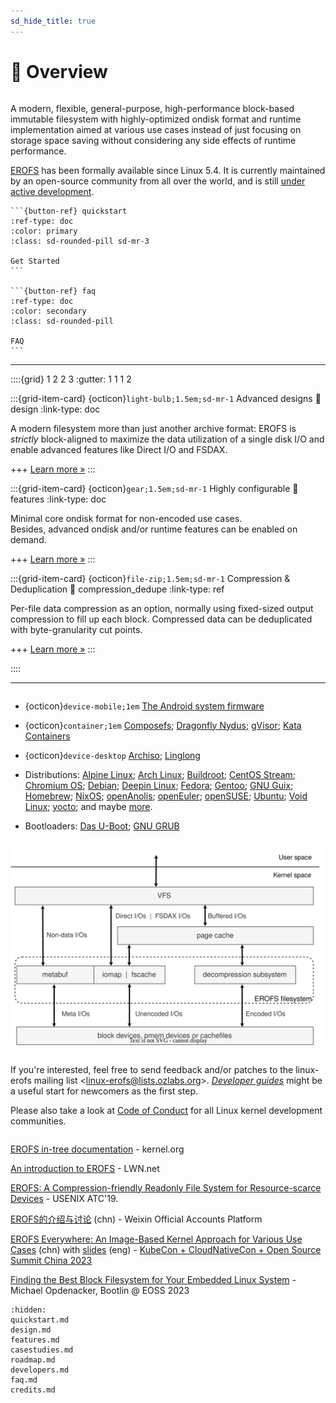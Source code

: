 ```yaml
---
sd_hide_title: true
---
```


# 🔎 Overview

```{rubric} EROFS - Enhanced Read-Only File System
```

A modern, flexible, general-purpose, high-performance block-based immutable
filesystem with highly-optimized ondisk format and runtime implementation aimed
at various use cases instead of just focusing on storage space saving without
considering any side effects of runtime performance.

[EROFS](https://docs.kernel.org/filesystems/erofs.html) has been formally
available since Linux 5.4.  It is currently maintained by an open-source
community from all over the world, and is still
[under active development](roadmap.md).

````{div} sd-d-flex-row
```{button-ref} quickstart
:ref-type: doc
:color: primary
:class: sd-rounded-pill sd-mr-3

Get Started
```

```{button-ref} faq
:ref-type: doc
:color: secondary
:class: sd-rounded-pill

FAQ
```
````

---

::::{grid} 1 2 2 3
:gutter: 1 1 1 2

:::{grid-item-card} {octicon}`light-bulb;1.5em;sd-mr-1` Advanced designs
:link: design
:link-type: doc

A modern filesystem more than just another archive format: EROFS is _strictly_
block-aligned to maximize the data utilization of a single disk I/O and enable
advanced features like Direct I/O and FSDAX.

+++
[Learn more »](design)
:::

:::{grid-item-card} {octicon}`gear;1.5em;sd-mr-1` Highly configurable
:link: features
:link-type: doc

Minimal core ondisk format for non-encoded use cases. \
Besides, advanced ondisk and/or runtime features can be enabled on demand.

+++
[Learn more »](features)
:::

:::{grid-item-card} {octicon}`file-zip;1.5em;sd-mr-1` Compression & Deduplication
:link: compression_dedupe
:link-type: ref

Per-file data compression as an option, normally using fixed-sized output
compression to fill up each block.  Compressed data can be deduplicated with
byte-granularity cut points.

+++
[Learn more »](compression_dedupe)
:::

::::

---

```{rubric} Applications
```

 - {octicon}`device-mobile;1em` [The Android system firmware](https://source.android.com/docs/core/architecture/kernel/erofs)

 - {octicon}`container;1em` [Composefs](https://github.com/containers/composefs);
[Dragonfly Nydus](https://nydus.dev/); [gVisor](https://github.com/google/gvisor/pull/9486);
[Kata Containers](https://github.com/kata-containers/kata-containers/blob/main/docs/how-to/how-to-use-erofs-build-rootfs.md)

 - {octicon}`device-desktop` [Archiso](https://gitlab.archlinux.org/archlinux/archiso/-/merge_requests/82);
[Linglong](https://linglong.dev)

 - Distributions: [Alpine Linux](https://pkgs.alpinelinux.org/package/edge/community/x86_64/erofs-utils);
[Arch Linux](https://archlinux.org/packages/extra/x86_64/erofs-utils);
[Buildroot](https://buildroot.org/);
[CentOS Stream](https://gitlab.com/redhat/centos-stream/src/kernel/centos-stream-9/-/commit/37d0627c30a55e4159f00af2d02b5d64b1dc98e8);
[Chromium OS](https://chromium-review.googlesource.com/c/chromiumos/platform/crosutils/+/5125177);
[Debian](https://packages.debian.org/sid/erofs-utils);
[Deepin Linux](https://github.com/deepin-community/erofs-utils);
[Fedora](https://packages.fedoraproject.org/pkgs/erofs-utils/erofs-utils);
[Gentoo](https://packages.gentoo.org/packages/sys-fs/erofs-utils);
[GNU Guix](https://packages.guix.gnu.org/packages/erofs-utils);
[Homebrew](https://formulae.brew.sh/formula/erofs-utils);
[NixOS](https://github.com/NixOS/nixpkgs/tree/nixos-unstable/pkgs/tools/filesystems/erofs-utils);
[openAnolis](https://openanolis.cn/?lang=en);
[openEuler](https://gitee.com/openeuler/kernel/pulls/3828);
[openSUSE](https://packagehub.suse.com/packages/erofs-utils);
[Ubuntu](https://packages.ubuntu.com/erofs-utils);
[Void Linux](https://github.com/void-linux/void-packages/tree/master/srcpkgs/erofs-utils);
[yocto](https://yoctoproject.org); and maybe [more](https://repology.org/project/erofs-utils).

 - Bootloaders: [Das U-Boot](https://source.denx.de/u-boot/u-boot/-/tree/master/fs/erofs);
[GNU GRUB](https://git.savannah.gnu.org/cgit/grub.git/tree/grub-core/fs/erofs.c)

```{rubric} Architecture
```

![EROFS dataflow in brief](_static/erofs_dataflow.svg)

```{rubric} Feedback & Contributing
```

If you're interested, feel free to send feedback and/or patches to
the linux-erofs mailing list <[linux-erofs@lists.ozlabs.org](mailto:linux-erofs@lists.ozlabs.org)>.
[_Developer guides_](developers.md) might be a useful start for newcomers as
the first step.

Please also take a look at [Code of Conduct](https://www.kernel.org/code-of-conduct.html)
for all Linux kernel development communities.

```{rubric} Additional resources
```

[EROFS in-tree documentation](https://www.kernel.org/doc/Documentation/filesystems/erofs.rst) - kernel.org

[An introduction to EROFS](https://lwn.net/Articles/934047/) - LWN.net

[EROFS: A Compression-friendly Readonly File System for Resource-scarce Devices](https://www.usenix.org/conference/atc19/presentation/gao) - USENIX ATC'19.

[EROFS的介绍与讨论](https://mp.weixin.qq.com/s/0_5JnSvfu2pm0CZjBHx8yw) (chn) - Weixin Official Accounts Platform

[EROFS Everywhere: An Image-Based Kernel Approach for Various Use Cases](https://youtu.be/nyfECa7OOUM) (chn) with [slides](https://static.sched.com/hosted_files/kccncosschn2023/13/OSS-China-2023-EROFS.pdf) (eng) - [KubeCon + CloudNativeCon + Open Source Summit China 2023](https://www.lfasiallc.com/kubecon-cloudnativecon-open-source-summit-china/)

[Finding the Best Block Filesystem for Your Embedded Linux System](https://youtu.be/kLxM4FyiVpQ) - Michael Opdenacker, Bootlin @ EOSS 2023

```{toctree}
:hidden:
quickstart.md
design.md
features.md
casestudies.md
roadmap.md
developers.md
faq.md
credits.md
```
